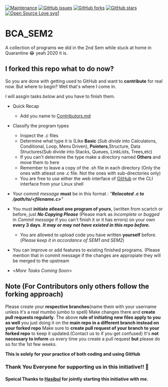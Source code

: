 [![Maintenance](https://img.shields.io/badge/Maintained%3F-yes-green.svg)](https://github.com/snehashis365/BCA_SEM2/graphs/commit-activity)
[![GitHub issues](https://img.shields.io/github/issues/snehashis365/BCA_SEM2)](https://github.com/snehashis365/BCA_SEM2/issues)
[![GitHub forks](https://img.shields.io/github/forks/snehashis365/BCA_SEM2?style=social)](https://github.com/snehashis365/BCA_SEM2/network) 
[![GitHub stars](https://img.shields.io/github/stars/snehashis365/BCA_SEM2?style=social)](https://github.com/snehashis365/BCA_SEM2/stargazers) 
[![Open Source Love svg1](https://badges.frapsoft.com/os/v1/open-source.svg?v=103)](https://github.com/ellerbrock/open-source-badges/)
# BCA_SEM2
A  collection of programs we did in the 2nd Sem while stuck at home in Quarantine :joy: yeah 2020 it is.

## I forked this repo what to do now?
So you are done with getting used to GitHub and want to **contribute** for real now. But where to begin? Well that's where I come in.

I will assgin tasks *below* and you have to finish them.

- Quick Recap
  - Add you name to [Contributors.md](Contributors.md)
- Classify the program types
  - Inspect the .c files
  - Determine what type it is (Like **Basic** (*Sub divide* into Calculatons, Conditional, Loop, Menu Driven), **Pointers**,Structure, Data Structures(Sub divide into Stacks, Queues, LinkLists, Trees,etc)
  - If you can't determine the type make a directory named **Others** and move them to here 
  - Remember to leave a copy of the .sh file in each directory (Only the ones with atleast one .c file. Not the ones with sub-directories only)
  - You are free to use either the web interface of [GitHub](https://github.com) or the CLI interface from your Linux shell
 - Your *commit message* **must** be in this format : _"**Relocated <filename>.c to /path/to/<filename.c>**"_

- You must **initiate atleast one program of yours**, (written from scartch or before, just _**No Copying Please**_ (Please mark as *incomplete* or *bugged* in *Commit message* if you can't finish it or it has errors) on your own **every 3 days**. _**It may or may not have existed in this repo before.**_
  - You are allowed to upload code you have written **yourself** before. (*Please keep it in accordance of SEM1 and SEM2*)
- You can improve or add features to existing finished programs. (Please mention that in commit message if the changes are appropiate they will be merged to the upstream
- <*More Tasks Coming Soon*>

## Note (For Contributors only others follow the forking approach)
Please create your **respective branches**(name them with your username unless it's a real mumbo jumbo to spell)
Make changes there and **create pull requests regularly**.
The above **rule of initiating new files apply to you as well** you just doing it on the **main repo in a different branch instead on your forked repo**
Make sure to **create pull request of your branch to your forked repo** to keep it updated.(Contact us to if you get confused)
It's **not necessary to inform** us every time you create a pull request **but** please do so for the 1st few weeks.

**This is solely for your practice of both coding and using GitHub**


### Thank You Everyone for supporting us in this initiative!! :sparkling_heart:

#### Speical Thanks to [Hasibul](https://github.com/starhasibul) for jointly starting this initiative with me.
